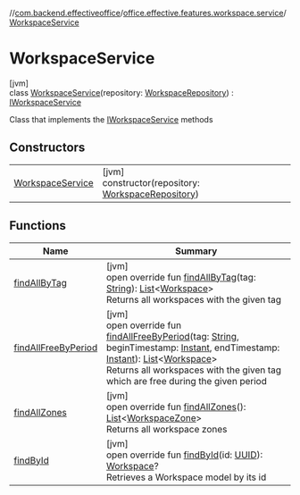 //[com.backend.effectiveoffice](../../../index.md)/[office.effective.features.workspace.service](../index.md)/[WorkspaceService](index.md)

# WorkspaceService

[jvm]\
class [WorkspaceService](index.md)(repository: [WorkspaceRepository](../../office.effective.features.workspace.repository/-workspace-repository/index.md)) : [IWorkspaceService](../../office.effective.serviceapi/-i-workspace-service/index.md)

Class that implements the [IWorkspaceService](../../office.effective.serviceapi/-i-workspace-service/index.md) methods

## Constructors

| | |
|---|---|
| [WorkspaceService](-workspace-service.md) | [jvm]<br>constructor(repository: [WorkspaceRepository](../../office.effective.features.workspace.repository/-workspace-repository/index.md)) |

## Functions

| Name | Summary |
|---|---|
| [findAllByTag](find-all-by-tag.md) | [jvm]<br>open override fun [findAllByTag](find-all-by-tag.md)(tag: [String](https://kotlinlang.org/api/latest/jvm/stdlib/kotlin/-string/index.html)): [List](https://kotlinlang.org/api/latest/jvm/stdlib/kotlin.collections/-list/index.html)&lt;[Workspace](../../office.effective.model/-workspace/index.md)&gt;<br>Returns all workspaces with the given tag |
| [findAllFreeByPeriod](find-all-free-by-period.md) | [jvm]<br>open override fun [findAllFreeByPeriod](find-all-free-by-period.md)(tag: [String](https://kotlinlang.org/api/latest/jvm/stdlib/kotlin/-string/index.html), beginTimestamp: [Instant](https://docs.oracle.com/javase/8/docs/api/java/time/Instant.html), endTimestamp: [Instant](https://docs.oracle.com/javase/8/docs/api/java/time/Instant.html)): [List](https://kotlinlang.org/api/latest/jvm/stdlib/kotlin.collections/-list/index.html)&lt;[Workspace](../../office.effective.model/-workspace/index.md)&gt;<br>Returns all workspaces with the given tag which are free during the given period |
| [findAllZones](find-all-zones.md) | [jvm]<br>open override fun [findAllZones](find-all-zones.md)(): [List](https://kotlinlang.org/api/latest/jvm/stdlib/kotlin.collections/-list/index.html)&lt;[WorkspaceZone](../../office.effective.model/-workspace-zone/index.md)&gt;<br>Returns all workspace zones |
| [findById](find-by-id.md) | [jvm]<br>open override fun [findById](find-by-id.md)(id: [UUID](https://docs.oracle.com/javase/8/docs/api/java/util/UUID.html)): [Workspace](../../office.effective.model/-workspace/index.md)?<br>Retrieves a Workspace model by its id |
